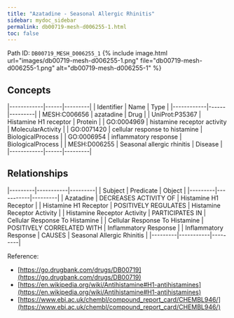 ```yaml
---
title: "Azatadine - Seasonal Allergic Rhinitis"
sidebar: mydoc_sidebar
permalink: db00719-mesh-d006255-1.html
toc: false 
---
```



Path ID: `DB00719_MESH_D006255_1`
{% include image.html url="images/db00719-mesh-d006255-1.png" file="db00719-mesh-d006255-1.png" alt="db00719-mesh-d006255-1" %}

## Concepts

|------------|------|---------|
| Identifier | Name | Type    |
|------------|------|---------|
| MESH:C006656 | azatadine | Drug |
| UniProt:P35367 | Histamine H1 receptor | Protein |
| GO:0004969 | histamine receptor activity | MolecularActivity |
| GO:0071420 | cellular response to histamine | BiologicalProcess |
| GO:0006954 | inflammatory response | BiologicalProcess |
| MESH:D006255 | Seasonal allergic rhinitis | Disease |
|------------|------|---------|

## Relationships

|---------|-----------|---------|
| Subject | Predicate | Object  |
|---------|-----------|---------|
| Azatadine | DECREASES ACTIVITY OF | Histamine H1 Receptor |
| Histamine H1 Receptor | POSITIVELY REGULATES | Histamine Receptor Activity |
| Histamine Receptor Activity | PARTICIPATES IN | Cellular Response To Histamine |
| Cellular Response To Histamine | POSITIVELY CORRELATED WITH | Inflammatory Response |
| Inflammatory Response | CAUSES | Seasonal Allergic Rhinitis |
|---------|-----------|---------|

Reference: 
  - [https://go.drugbank.com/drugs/DB00719](https://go.drugbank.com/drugs/DB00719)
  - [https://en.wikipedia.org/wiki/Antihistamine#H1-antihistamines](https://en.wikipedia.org/wiki/Antihistamine#H1-antihistamines)
  - [https://www.ebi.ac.uk/chembl/compound_report_card/CHEMBL946/](https://www.ebi.ac.uk/chembl/compound_report_card/CHEMBL946/)

